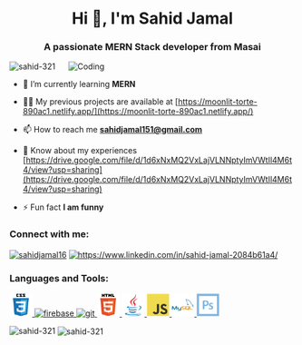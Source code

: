 <h1 align="center">Hi 👋, I'm Sahid Jamal</h1>
<h3 align="center">A passionate MERN Stack developer from Masai</h3>
<img align="right" alt="Coding" width="400" src="https://gist.githubusercontent.com/MedRedha/fd8e2481bde2610c96b9aafde543879c/raw/88624e8d31c4295973dcb7c900dacf0edc0a6d99/coding.gif">

<p align="left"> <img src="https://komarev.com/ghpvc/?username=sahid-321&label=Profile%20views&color=0e75b6&style=flat" alt="sahid-321" /> </p>

- 🌱 I’m currently learning **MERN**

- 👨‍💻 My previous projects are available at [https://moonlit-torte-890ac1.netlify.app/](https://moonlit-torte-890ac1.netlify.app/)

- 📫 How to reach me **sahidjamal151@gmail.com**

- 📄 Know about my experiences [https://drive.google.com/file/d/1d6xNxMQ2VxLajVLNNptyImVWtIl4M6t4/view?usp=sharing](https://drive.google.com/file/d/1d6xNxMQ2VxLajVLNNptyImVWtIl4M6t4/view?usp=sharing)

- ⚡ Fun fact **I am funny**

<h3 align="left">Connect with me:</h3>
<p align="left">
<a href="https://twitter.com/sahidjamal16" target="blank"><img align="center" src="https://raw.githubusercontent.com/rahuldkjain/github-profile-readme-generator/master/src/images/icons/Social/twitter.svg" alt="sahidjamal16" height="30" width="40" /></a>
<a href="https://linkedin.com/in/https://www.linkedin.com/in/sahid-jamal-2084b61a4/" target="blank"><img align="center" src="https://raw.githubusercontent.com/rahuldkjain/github-profile-readme-generator/master/src/images/icons/Social/linked-in-alt.svg" alt="https://www.linkedin.com/in/sahid-jamal-2084b61a4/" height="30" width="40" /></a>
</p>

<h3 align="left">Languages and Tools:</h3>
<p align="left"> <a href="https://www.w3schools.com/css/" target="_blank" rel="noreferrer"> <img src="https://raw.githubusercontent.com/devicons/devicon/master/icons/css3/css3-original-wordmark.svg" alt="css3" width="40" height="40"/> </a> <a href="https://firebase.google.com/" target="_blank" rel="noreferrer"> <img src="https://www.vectorlogo.zone/logos/firebase/firebase-icon.svg" alt="firebase" width="40" height="40"/> </a> <a href="https://git-scm.com/" target="_blank" rel="noreferrer"> <img src="https://www.vectorlogo.zone/logos/git-scm/git-scm-icon.svg" alt="git" width="40" height="40"/> </a> <a href="https://www.w3.org/html/" target="_blank" rel="noreferrer"> <img src="https://raw.githubusercontent.com/devicons/devicon/master/icons/html5/html5-original-wordmark.svg" alt="html5" width="40" height="40"/> </a> <a href="https://www.java.com" target="_blank" rel="noreferrer"> <img src="https://raw.githubusercontent.com/devicons/devicon/master/icons/java/java-original.svg" alt="java" width="40" height="40"/> </a> <a href="https://developer.mozilla.org/en-US/docs/Web/JavaScript" target="_blank" rel="noreferrer"> <img src="https://raw.githubusercontent.com/devicons/devicon/master/icons/javascript/javascript-original.svg" alt="javascript" width="40" height="40"/> </a> <a href="https://www.mysql.com/" target="_blank" rel="noreferrer"> <img src="https://raw.githubusercontent.com/devicons/devicon/master/icons/mysql/mysql-original-wordmark.svg" alt="mysql" width="40" height="40"/> </a> <a href="https://www.photoshop.com/en" target="_blank" rel="noreferrer"> <img src="https://raw.githubusercontent.com/devicons/devicon/master/icons/photoshop/photoshop-line.svg" alt="photoshop" width="40" height="40"/> </a> </p>

<p><img align="left" src="https://github-readme-stats.vercel.app/api/top-langs?username=sahid-321&show_icons=true&locale=en&layout=compact" alt="sahid-321" /></p>

<p>&nbsp;<img align="center" src="https://github-readme-stats.vercel.app/api?username=sahid-321&show_icons=true&locale=en" alt="sahid-321" /></p>
